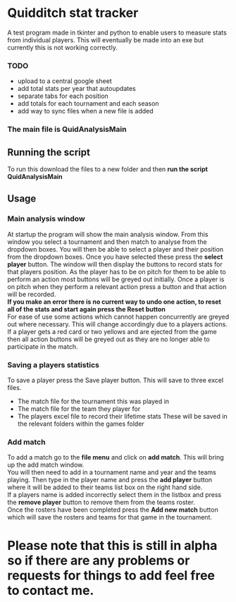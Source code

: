 # Quidditch stat tracker
A test program made in tkinter and python to enable users to measure stats from individual players.
This will eventually be made into an exe but currently this is not working correctly.  
### TODO
- upload to a central google sheet
- add total stats per year that autoupdates
- separate tabs for each position
- add totals for each tournament and each season
- add way to sync files when a new file is added
### The main file is QuidAnalysisMain
## Running the script
To run this download the files to a new folder and then **run the script QuidAnalysisMain**

## Usage
### Main analysis window
At startup the program will show the main analysis window. From this window you select a tournament and then match to analyse from the dropdown boxes. You will then be able to select a player and their position from the dropdown boxes. Once you have selected these press the **select player** button.
The window will then display the buttons to record stats for that players position. As the player has to be on pitch for them to be able to perform an action most buttons will be greyed out initially. 
Once a player is on pitch when they perform a relevant action press a button and that action will be recorded.  
**If you make an error there is no current way to undo one action, to reset all of the stats and start again press the Reset button**  
For ease of use some actions which cannot happen concurrently are greyed out where necessary. This will change accordingly due to a players actions.  
If a player gets a red card or two yellows and are ejected from the game then all action buttons will be greyed out as they are no longer able to participate in the match.  
### Saving a players statistics  
To save a player press the Save player button. This will save to three excel files. 
- The match file for the tournament this was played in
- The match file for the team they player for
- The players excel file to record their lifetime stats
These will be saved in the relevant folders within the games folder
### Add match
To add a match go to the **file menu** and click on **add match**. This will bring up the add match window.  
You will then need to add in a tournament name and year and the teams playing. Then type in the player name and press the **add player** button where it will be added to their teams list box on the right hand side.  
If a players name is added incorrectly select them in the listbox and press the **remove player** button to remove them from the teams roster.  
Once the rosters have been completed press the **Add new match** button which will save the rosters and teams for that game in the tournament.  

# Please note that this is still in alpha so if there are any problems or requests for things to add feel free to contact me.
